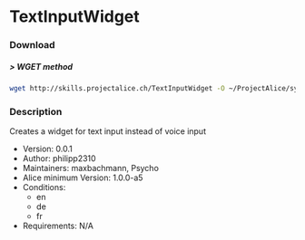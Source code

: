 # TextInputWidget

### Download

##### > WGET method
```bash
wget http://skills.projectalice.ch/TextInputWidget -O ~/ProjectAlice/system/skillInstallTickets/TextInputWidget.install
```

### Description
Creates a widget for text input instead of voice input

- Version: 0.0.1
- Author: philipp2310
- Maintainers: maxbachmann, Psycho
- Alice minimum Version: 1.0.0-a5
- Conditions:
  - en
  - de
  - fr
- Requirements: N/A

